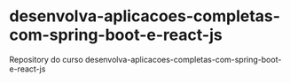 # desenvolva-aplicacoes-completas-com-spring-boot-e-react-js
Repository do curso desenvolva-aplicacoes-completas-com-spring-boot-e-react-js 
